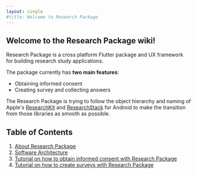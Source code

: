 ```yaml
---
layout: single
#title: Welcome to Research Package
---
```


## Welcome to the Research Package wiki!

Research Package is a cross platform Flutter package and UX framework for building research study applications.

The package currently has **two main features**:

- Obtaining informed consent
- Creating survey and collecting answers

The Research Package is trying to follow the object hierarchy and naming of Apple's [ResearchKit](http://researchkit.org/) and [ResearchStack](http://researchstack.org/) for Android to make the transition from those libraries as smooth as possible.

## Table of Contents

1. [About Research Package](/about-research-package)
2. [Software Architecture](/software-architecture)
3. [Tutorial on how to obtain informed consent with Research Package](/consent)
4. [Tutorial on how to create surveys with Research Package](/survey)
